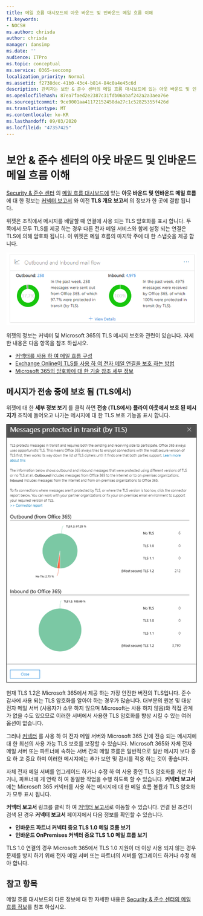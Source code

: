 ```yaml
---
title: 메일 흐름 대시보드의 아웃 바운드 및 인바운드 메일 흐름 이해
f1.keywords:
- NOCSH
ms.author: chrisda
author: chrisda
manager: dansimp
ms.date: ''
audience: ITPro
ms.topic: conceptual
ms.service: O365-seccomp
localization_priority: Normal
ms.assetid: f2738dec-41b0-43c4-b814-84c0a4e45c6d
description: 관리자는 보안 & 준수 센터의 메일 흐름 대시보드에 있는 아웃 바운드 및 인바운드 메일 흐름에 대해 알아볼 수 있습니다.
ms.openlocfilehash: 87ea7faed2e2387c31fdb06abaf242a2a3aea76e
ms.sourcegitcommit: 9ce9001aa41172152458da27c1c52825355f426d
ms.translationtype: MT
ms.contentlocale: ko-KR
ms.lasthandoff: 09/03/2020
ms.locfileid: "47357425"
---
```

# <a name="outbound-and-inbound-mail-flow-insight-in-the-security--compliance-center"></a>보안 & 준수 센터의 아웃 바운드 및 인바운드 메일 흐름 이해

[Security & 준수 센터](https://protection.office.com) 의 [메일 흐름 대시보드에](mail-flow-insights-v2.md) 있는 **아웃 바운드 및 인바운드 메일 흐름** 에 대 한 정보는 [커넥터 보고서](view-mail-flow-reports.md#connector-report) 와 이전 **TLS 개요 보고서** 의 정보가 한 곳에 결합 됩니다.

위젯은 조직에서 메시지를 배달할 때 연결에 사용 되는 TLS 암호화를 표시 합니다. 두 쪽에서 모두 TLS를 제공 하는 경우 다른 전자 메일 서비스와 함께 설정 되는 연결은 TLS에 의해 암호화 됩니다. 이 위젯은 메일 흐름의 마지막 주에 대 한 스냅숏을 제공 합니다.

![보안 & 준수 센터의 메일 흐름 대시보드의 아웃 바운드 및 인바운드 메일 흐름 위젯](../../media/mfi-outbound-and-inbound-mail-flow-report-widget.png)

위젯의 정보는 커넥터 및 Microsoft 365의 TLS 메시지 보호와 관련이 있습니다. 자세한 내용은 다음 항목을 참조 하십시오.

- [커넥터를 사용 하 여 메일 흐름 구성](https://docs.microsoft.com/exchange/mail-flow-best-practices/use-connectors-to-configure-mail-flow/use-connectors-to-configure-mail-flow)
- [Exchange Online이 TLS를 사용 하 여 전자 메일 연결을 보호 하는 방법](https://docs.microsoft.com/microsoft-365/compliance/exchange-online-uses-tls-to-secure-email-connections)
- [Microsoft 365의 암호화에 대 한 기술 참조 세부 정보](https://docs.microsoft.com/microsoft-365/compliance/technical-reference-details-about-encryption)

## <a name="message-protected-in-transit-by-tls"></a>메시지가 전송 중에 보호 됨 (TLS에서)

위젯에 대 한 **세부 정보 보기** 를 클릭 하면 **전송 (TLS에서) 플라이 아웃에서 보호 된 메시지가** 조직에 들어오고 나가는 메시지에 대 한 TLS 보호 기능을 표시 합니다.

![아웃 바운드 및 인바운드 전자 메일 위젯에 대 한 세부 정보 보기를 클릭 하면 표시 되는 전송 (TLS에 의해) 플라이 아웃을 통해 보호 된 메시지](../../media/mfi-outbound-and-inbound-mail-flow-report-details.png)

현재 TLS 1.2은 Microsoft 365에서 제공 하는 가장 안전한 버전의 TLS입니다. 준수 감사에 사용 되는 TLS 암호화를 알아야 하는 경우가 많습니다. 대부분의 원본 및 대상 전자 메일 서버 (사용자가 소유 하지 않으며 Microsoft는 사용 하지 않음)와 직접 관계가 없을 수도 있으므로 이러한 서버에서 사용한 TLS 암호화를 향상 시킬 수 있는 여러 옵션이 없습니다.

그러나 [커넥터](https://docs.microsoft.com/exchange/mail-flow-best-practices/use-connectors-to-configure-mail-flow/use-connectors-to-configure-mail-flow) 를 사용 하 여 전자 메일 서버와 Microsoft 365 간에 전송 되는 메시지에 대 한 최선의 사용 가능 TLS 보호를 보장할 수 있습니다. Microsoft 365와 자체 전자 메일 서버 또는 파트너에 속하는 서버 간의 메일 흐름은 일반적으로 일반 메시지 보다 중요 하 고 중요 하며 이러한 메시지에는 추가 보안 및 감시를 적용 하는 것이 좋습니다.

자체 전자 메일 서버를 업그레이드 하거나 수정 하 여 사용 중인 TLS 암호화를 개선 하거나, 파트너에 게 연락 하 여 동일한 작업을 수행 하도록 할 수 있습니다. **커넥터 보고서** 에는 Microsoft 365 커넥터를 사용 하는 메시지에 대 한 메일 흐름 볼륨과 TLS 암호화가 모두 표시 됩니다.

**커넥터 보고서** 링크를 클릭 하 여 [커넥터 보고서](view-mail-flow-reports.md#connector-report)로 이동할 수 있습니다. 연결 된 조건이 검색 된 경우 **커넥터 보고서** 페이지에서 다음 정보를 확인할 수 있습니다.

- **인바운드 파트너 커넥터 중요 TLS 1.0 메일 흐름 보기**
- **인바운드 OnPremises 커넥터 중요 TLS 1.0 메일 흐름 보기**

TLS 1.0 연결의 경우 Microsoft 365에서 TLS 1.0 지원이 더 이상 사용 되지 않는 경우 문제를 방지 하기 위해 전자 메일 서버 또는 파트너의 서버를 업그레이드 하거나 수정 해야 합니다.

## <a name="see-also"></a>참고 항목

메일 흐름 대시보드의 다른 정보에 대 한 자세한 내용은 [Security & 준수 센터의 메일 흐름 정보](mail-flow-insights-v2.md)를 참조 하십시오.
